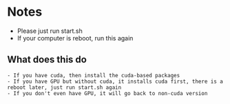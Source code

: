 # Notes
   - Please just run start.sh
   - If your computer is reboot, run this again
## What does this do
    - If you have cuda, then install the cuda-based packages
    - If you have GPU but without cuda, it installs cuda first, there is a reboot later, just run start.sh again
    - If you don't even have GPU, it will go back to non-cuda version